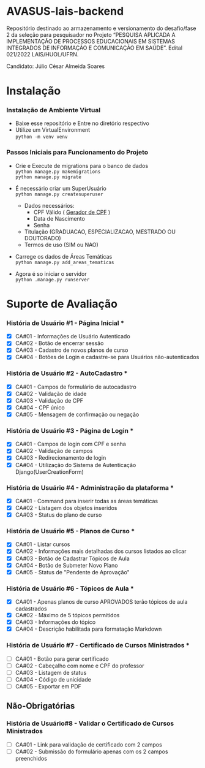 # AVASUS-lais-backend
Repositório destinado ao armazenamento e versionamento do desafio/fase 2 da seleção para pesquisador no Projeto “PESQUISA APLICADA A IMPLEMENTAÇÃO DE PROCESSOS EDUCACIONAIS EM SISTEMAS INTEGRADOS DE INFORMAÇÃO E COMUNICAÇÃO EM SAÚDE”. Edital 021/2022 LAIS/HUOL/UFRN.

Candidato: Júlio César Almeida Soares

# Instalação
### Instalação de Ambiente Virtual
- Baixe esse repositório e Entre no diretório respectivo
- Utilize um VirtualEnvironment<br>
`python -m venv venv`


### Passos Iniciais para Funcionamento do Projeto
 - Crie e Execute de migrations para o banco de dados<br>
`python manage.py makemigrations`<br>
`python manage.py migrate`

- É necessário criar um SuperUsuário<br>
`python manage.py createsuperuser`
	- Dados necessários:
		- CPF Válido ( [Gerador de CPF](https://www.4devs.com.br/gerador_de_cpf) )
		- Data de Nascimento
		- Senha
    - Titulação (GRADUACAO, ESPECIALIZACAO, MESTRADO OU DOUTORADO)
    - Termos de uso (SIM ou NAO)

- Carrege os dados de Áreas Temáticas<br>
`python manage.py add_areas_tematicas`

- Agora é so iniciar o servidor<br>
`python .manage.py runserver`

# Suporte de Avaliação
### História de Usuário #1 - Página Inicial *
 - [x] CA#01 - Informações de Usuário Autenticado
 - [x] CA#02 - Botão de encerrar sessão
 - [x] CA#03 - Cadastro de novos planos de curso
 - [x] CA#04 - Botões de Login e cadastre-se para Usuários não-autenticados

### História de Usuário #2 - AutoCadastro *
 - [x] CA#01 - Campos de formulário de autocadastro
 - [x] CA#02 - Validação de idade
 - [x] CA#03 - Validação de CPF
 - [x] CA#04 - CPF único
 - [x] CA#05 - Mensagem de confirmação ou negação

### História de Usuário #3 - Página de Login *
 - [x] CA#01 - Campos de login com CPF e senha
 - [x] CA#02 - Validação de campos
 - [x] CA#03 - Redirecionamento de login
 - [x] CA#04 - Utilização do Sistema de Autenticação Django(UserCreationForm)

### História de Usuário #4 - Administração da plataforma *
 - [x] CA#01 - Command para inserir todas as áreas temáticas
 - [x] CA#02 - Listagem dos objetos inseridos
 - [x] CA#03 - Status do plano de curso
 
 ### História de Usuário #5 - Planos de Curso *
 - [x] CA#01 - Listar cursos
 - [x] CA#02 - Informações mais detalhadas dos cursos listados ao clicar
 - [x] CA#03 - Botão de Cadastrar Tópicos de Aula
 - [x] CA#04 - Botão de Submeter Novo Plano
 - [x] CA#05 - Status de "Pendente de Aprovação"
 
 ### História de Usuário #6 - Tópicos de Aula *
 - [x] CA#01 - Apenas planos de curso APROVADOS terão tópicos de aula cadastrados
 - [x] CA#02 - Máximo de 5 tópicos permitidos
 - [x] CA#03 - Informações do tópico
 - [x] CA#04 - Descrição habilitada para formatação Markdown
 
 ### História de Usuário #7 - Certificado de Cursos Ministrados *
 - [ ] CA#01 - Botão para gerar certificado
 - [ ] CA#02 - Cabeçalho com nome e CPF do professor
 - [ ] CA#03 - Listagem de status
 - [ ] CA#04 - Código de unicidade
 - [ ] CA#05 - Exportar em PDF

## Não-Obrigatórias
### História de Usuário#8 - Validar o Certificado de Cursos Ministrados
 - [ ] CA#01 - Link para validação de certificado com 2 campos
 - [ ] CA#02 - Submissão do formulário apenas com os 2 campos preenchidos

